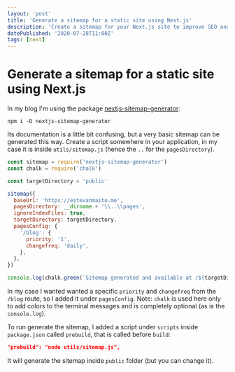 ```yaml
---
layout: 'post'
title: 'Generate a sitemap for a static site using Next.js'
description: 'Create a sitemap for your Next.js site to improve SEO and search engine indexes.'
datePublished: '2020-07-28T11:00Z'
tags: [next]
---
```


# Generate a sitemap for a static site using Next.js

In my blog I'm using the package [nextjs-sitemap-generator](https://github.com/IlusionDev/nextjs-sitemap-generator):

```shell
npm i -D nextjs-sitemap-generator
```

Its documentation is a little bit confusing, but a very basic sitemap can be generated this way. Create a script somewhere in your application, in my case it is inside `utils/sitemap.js` (hence the `..` for the `pagesDirectory`).

```js
const sitemap = require('nextjs-sitemap-generator')
const chalk = require('chalk')

const targetDirectory = 'public'

sitemap({
  baseUrl: 'https://estevanmaito.me',
  pagesDirectory: __dirname + '\\..\\pages',
  ignoreIndexFiles: true,
  targetDirectory: targetDirectory,
  pagesConfig: {
    '/blog': {
      priority: '1',
      changefreq: 'daily',
    },
  },
})

console.log(chalk.green(`Sitemap generated and available at /${targetDirectory}`))
```

In my case I wanted wanted a specific `priority` and `changefreq` from the `/blog` route, so I added it under `pagesConfig`. Note: `chalk` is used here only to add colors to the terminal messages and is completely optional (as is the `console.log`).

To run generate the sitemap, I added a script under `scripts` inside `package.json` called `prebuild`, that is called before `build`:

```json
"prebuild": "node utils/sitemap.js",
```

It will generate the sitemap inside `public` folder (but you can change it).
